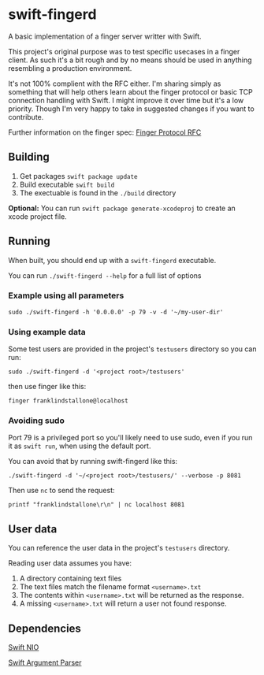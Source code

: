 # swift-fingerd


A basic implementation of a finger server writter with Swift.

This project's original purpose was to test specific usecases in a finger client. As such it's a bit rough and by no means
should be used in anything resembling a production environment.

It's not 100% complient with the RFC either. I'm sharing simply as something that will help others learn about the finger
protocol or basic TCP connection handling with Swift. I might improve it over time but it's a low priority. Though I'm
very happy to take in suggested changes if you want to contribute.

Further information on the finger spec: [Finger Protocol RFC](https://datatracker.ietf.org/doc/html/rfc1288)


## Building

1. Get packages `swift package update`
2. Build executable `swift build`
3. The exectuable is found in the `./build` directory

**Optional:**  You can run `swift package generate-xcodeproj` to create an xcode project file.


## Running

When built, you should end up with a `swift-fingerd` executable.

You can run `./swift-fingerd --help` for a full list of options

### Example using all parameters
`sudo ./swift-fingerd -h '0.0.0.0' -p 79 -v -d '~/my-user-dir'`

### Using example data

Some test users are provided in the project's `testusers` directory so you can run:

`sudo ./swift-fingerd -d '<project root>/testusers'`

then use finger like this:

`finger franklindstallone@localhost`

### Avoiding sudo

Port 79 is a privileged port so you'll likely need to use sudo, even if you run it as `swift run`, when
using the default port.

You can avoid that by running swift-fingerd like this:

`./swift-fingerd -d '~/<project root>/testusers/' --verbose -p 8081`

Then use `nc` to send the request:

`printf "franklindstallone\r\n" | nc localhost 8081`


## User data

You can reference the user data in the project's `testusers` directory.

Reading user data assumes you have:

1. A directory containing text files
2. The text files match the filename format `<username>.txt`
3. The contents within `<username>.txt` will be returned as the response.
4. A missing `<username>.txt` will return a user not found response.


## Dependencies

[Swift NIO](https://github.com/apple/swift-nio)

[Swift Argument Parser](https://github.com/apple/swift-argument-parser)

